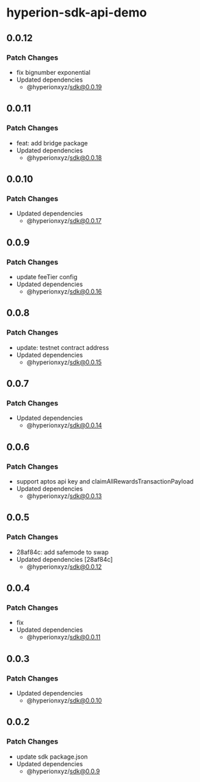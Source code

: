 # hyperion-sdk-api-demo

## 0.0.12

### Patch Changes

- fix bignumber exponential
- Updated dependencies
  - @hyperionxyz/sdk@0.0.19

## 0.0.11

### Patch Changes

- feat: add bridge package
- Updated dependencies
  - @hyperionxyz/sdk@0.0.18

## 0.0.10

### Patch Changes

- Updated dependencies
  - @hyperionxyz/sdk@0.0.17

## 0.0.9

### Patch Changes

- update feeTier config
- Updated dependencies
  - @hyperionxyz/sdk@0.0.16

## 0.0.8

### Patch Changes

- update: testnet contract address
- Updated dependencies
  - @hyperionxyz/sdk@0.0.15

## 0.0.7

### Patch Changes

- Updated dependencies
  - @hyperionxyz/sdk@0.0.14

## 0.0.6

### Patch Changes

- support aptos api key and claimAllRewardsTransactionPayload
- Updated dependencies
  - @hyperionxyz/sdk@0.0.13

## 0.0.5

### Patch Changes

- 28af84c: add safemode to swap
- Updated dependencies [28af84c]
  - @hyperionxyz/sdk@0.0.12

## 0.0.4

### Patch Changes

- fix
- Updated dependencies
  - @hyperionxyz/sdk@0.0.11

## 0.0.3

### Patch Changes

- Updated dependencies
  - @hyperionxyz/sdk@0.0.10

## 0.0.2

### Patch Changes

- update sdk package.json
- Updated dependencies
  - @hyperionxyz/sdk@0.0.9
